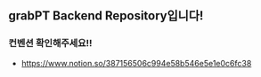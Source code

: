 ## grabPT Backend Repository입니다!
### 컨벤션 확인해주세요!!
- https://www.notion.so/387156506c994e58b546e5e1e0c6fc38